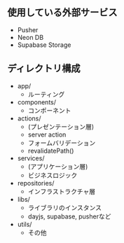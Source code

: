## 使用している外部サービス

- Pusher
- Neon DB
- Supabase Storage

## ディレクトリ構成

- app/
  - ルーティング
- components/
  - コンポーネント
- actions/
  - (プレゼンテーション層)
  - server action
  - フォームバリデーション
  - revalidatePath()
- services/
  - (アプリケーション層)
  - ビジネスロジック
- repositories/
  - インフラストラクチャ層
- libs/
  - ライブラリのインスタンス
  - dayjs, supabase, pusherなど
- utils/
  - その他
